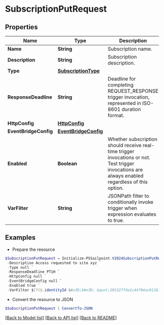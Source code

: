 # SubscriptionPutRequest
## Properties

Name | Type | Description | Notes
------------ | ------------- | ------------- | -------------
**Name** | **String** | Subscription name. | [optional] 
**Description** | **String** | Subscription description. | [optional] 
**Type** | [**SubscriptionType**](SubscriptionType.md) |  | [optional] 
**ResponseDeadline** | **String** | Deadline for completing REQUEST_RESPONSE trigger invocation, represented in ISO-8601 duration format. | [optional] [default to "PT1H"]
**HttpConfig** | [**HttpConfig**](HttpConfig.md) |  | [optional] 
**EventBridgeConfig** | [**EventBridgeConfig**](EventBridgeConfig.md) |  | [optional] 
**Enabled** | **Boolean** | Whether subscription should receive real-time trigger invocations or not.  Test trigger invocations are always enabled regardless of this option. | [optional] [default to $true]
**VarFilter** | **String** | JSONPath filter to conditionally invoke trigger when expression evaluates to true. | [optional] 

## Examples

- Prepare the resource
```powershell
$SubscriptionPutRequest = Initialize-PSSailpoint.V2024SubscriptionPutRequest  -Name Access request subscription `
 -Description Access requested to site xyz `
 -Type null `
 -ResponseDeadline PT1H `
 -HttpConfig null `
 -EventBridgeConfig null `
 -Enabled true `
 -VarFilter $[?($.identityId &#x3D;&#x3D; &quot;201327fda1c44704ac01181e963d463c&quot;)]
```

- Convert the resource to JSON
```powershell
$SubscriptionPutRequest | ConvertTo-JSON
```

[[Back to Model list]](../README.md#documentation-for-models) [[Back to API list]](../README.md#documentation-for-api-endpoints) [[Back to README]](../README.md)

